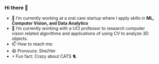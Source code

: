 ### Hi there 👋

- 🔭 I’m currently working at a oral care startup where I apply skills in **ML, Computer Vision, and Data Analytics**
- 🌱 I’m currently working with a UCI professor to research computer vision related algorithms and applications of using CV to analyze 3D objects.
- 📫 How to reach me: 
- 😄 Pronouns: She/Her
- ⚡ Fun fact: Crazy about CATS 🐈

<!--
**hitomi1104/hitomi1104** is a ✨ _special_ ✨ repository because its `README.md` (this file) appears on your GitHub profile.

Here are some ideas to get you started:

- 🔭 I’m currently working on ...
- 🌱 I’m currently learning ...
- 👯 I’m looking to collaborate on ...
- 🤔 I’m looking for help with ...
- 💬 Ask me about ...
- 📫 How to reach me: ...
- 😄 Pronouns: ...
- ⚡ Fun fact: ...
-->
